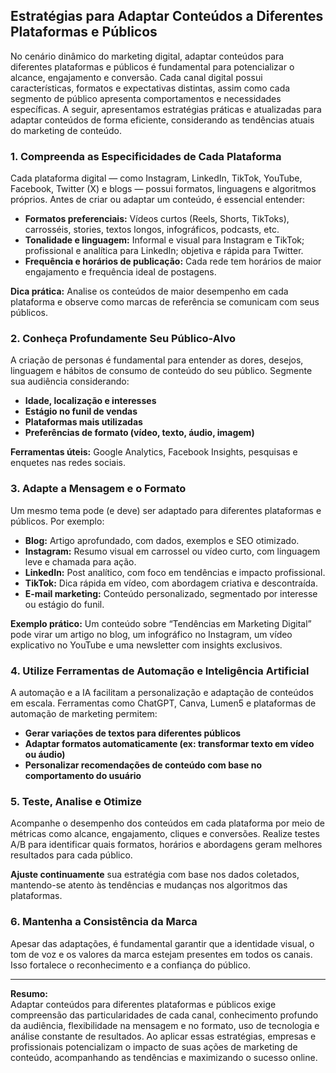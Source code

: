 
## Estratégias para Adaptar Conteúdos a Diferentes Plataformas e Públicos

No cenário dinâmico do marketing digital, adaptar conteúdos para diferentes plataformas e públicos é fundamental para potencializar o alcance, engajamento e conversão. Cada canal digital possui características, formatos e expectativas distintas, assim como cada segmento de público apresenta comportamentos e necessidades específicas. A seguir, apresentamos estratégias práticas e atualizadas para adaptar conteúdos de forma eficiente, considerando as tendências atuais do marketing de conteúdo.

### 1. Compreenda as Especificidades de Cada Plataforma

Cada plataforma digital — como Instagram, LinkedIn, TikTok, YouTube, Facebook, Twitter (X) e blogs — possui formatos, linguagens e algoritmos próprios. Antes de criar ou adaptar um conteúdo, é essencial entender:

- **Formatos preferenciais:** Vídeos curtos (Reels, Shorts, TikToks), carrosséis, stories, textos longos, infográficos, podcasts, etc.
- **Tonalidade e linguagem:** Informal e visual para Instagram e TikTok; profissional e analítica para LinkedIn; objetiva e rápida para Twitter.
- **Frequência e horários de publicação:** Cada rede tem horários de maior engajamento e frequência ideal de postagens.

**Dica prática:** Analise os conteúdos de maior desempenho em cada plataforma e observe como marcas de referência se comunicam com seus públicos.

### 2. Conheça Profundamente Seu Público-Alvo

A criação de personas é fundamental para entender as dores, desejos, linguagem e hábitos de consumo de conteúdo do seu público. Segmente sua audiência considerando:

- **Idade, localização e interesses**
- **Estágio no funil de vendas**
- **Plataformas mais utilizadas**
- **Preferências de formato (vídeo, texto, áudio, imagem)**

**Ferramentas úteis:** Google Analytics, Facebook Insights, pesquisas e enquetes nas redes sociais.

### 3. Adapte a Mensagem e o Formato

Um mesmo tema pode (e deve) ser adaptado para diferentes plataformas e públicos. Por exemplo:

- **Blog:** Artigo aprofundado, com dados, exemplos e SEO otimizado.
- **Instagram:** Resumo visual em carrossel ou vídeo curto, com linguagem leve e chamada para ação.
- **LinkedIn:** Post analítico, com foco em tendências e impacto profissional.
- **TikTok:** Dica rápida em vídeo, com abordagem criativa e descontraída.
- **E-mail marketing:** Conteúdo personalizado, segmentado por interesse ou estágio do funil.

**Exemplo prático:** Um conteúdo sobre “Tendências em Marketing Digital” pode virar um artigo no blog, um infográfico no Instagram, um vídeo explicativo no YouTube e uma newsletter com insights exclusivos.

### 4. Utilize Ferramentas de Automação e Inteligência Artificial

A automação e a IA facilitam a personalização e adaptação de conteúdos em escala. Ferramentas como ChatGPT, Canva, Lumen5 e plataformas de automação de marketing permitem:

- **Gerar variações de textos para diferentes públicos**
- **Adaptar formatos automaticamente (ex: transformar texto em vídeo ou áudio)**
- **Personalizar recomendações de conteúdo com base no comportamento do usuário**

### 5. Teste, Analise e Otimize

Acompanhe o desempenho dos conteúdos em cada plataforma por meio de métricas como alcance, engajamento, cliques e conversões. Realize testes A/B para identificar quais formatos, horários e abordagens geram melhores resultados para cada público.

**Ajuste continuamente** sua estratégia com base nos dados coletados, mantendo-se atento às tendências e mudanças nos algoritmos das plataformas.

### 6. Mantenha a Consistência da Marca

Apesar das adaptações, é fundamental garantir que a identidade visual, o tom de voz e os valores da marca estejam presentes em todos os canais. Isso fortalece o reconhecimento e a confiança do público.

---

**Resumo:**  
Adaptar conteúdos para diferentes plataformas e públicos exige compreensão das particularidades de cada canal, conhecimento profundo da audiência, flexibilidade na mensagem e no formato, uso de tecnologia e análise constante de resultados. Ao aplicar essas estratégias, empresas e profissionais potencializam o impacto de suas ações de marketing de conteúdo, acompanhando as tendências e maximizando o sucesso online.
```

